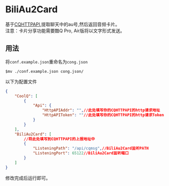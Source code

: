 # BiliAu2Card  
基于[CQHTTPAPI](https://github.com/richardchien/coolq-http-api),提取聊天中的au号,然后返回音频卡片。  
注意：卡片分享功能需要酷Q Pro, Air版将以文字形式发送。

## 用法

将`conf.example.json`重命名为`cong.json`  

```shell
$mv ./conf.example.json cong.json/
```
以下为配置文件
```json
{
    "CoolQ": [
        {
            "Api": {
                "HttpAPIAddr": "",//此处填写你的CQHTTPAPI的http请求地址
                "HttpAPIToken": ""//此处填写你的CQHTTPAPI的http请求Token
            }
        }
    ],
    "BiliAu2Card": [
        //将此处填写到CQHTTPAPI的上报地址中
        {
            "ListeningPath": "/api/cqmsg",//BiliAu2Card监听PATH
            "ListeningPort": 65122//BiliAu2Card监听端口
        }
    ]
}
```
修改完成后运行即可。